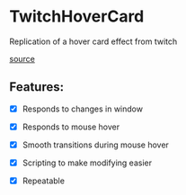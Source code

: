 # TwitchHoverCard
Replication of a hover card effect from twitch

[source](https://brand.twitch.tv/)

## Features:

- [x] Responds to changes in window
- [x] Responds to mouse hover
- [x] Smooth transitions during mouse hover
- [x] Scripting to make modifying easier
- [x] Repeatable







